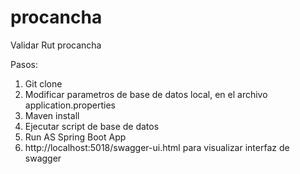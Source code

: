 # procancha
Validar Rut procancha

Pasos:

1) Git clone
2) Modificar parametros de base de datos local, en el archivo application.properties 
3) Maven install
4) Ejecutar script de base de datos
5) Run AS Spring Boot App
6) http://localhost:5018/swagger-ui.html   para visualizar interfaz de swagger

